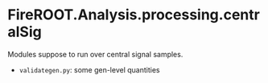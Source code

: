 # FireROOT.Analysis.processing.centralSig

Modules suppose to run over central signal samples.

- `validategen.py`: some gen-level quantities